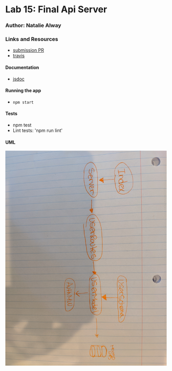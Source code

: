 # Lab 15: Final Api Server

### Author: Natalie Alway

### Links and Resources
* [submission PR]()
* [travis]()


#### Documentation
* [jsdoc]() 



#### Running the app
* `npm start`

  
#### Tests
* npm test
* Lint tests: 'npm run lint'


#### UML
![UML Diagram](./assets/lab25UML.jpg)
